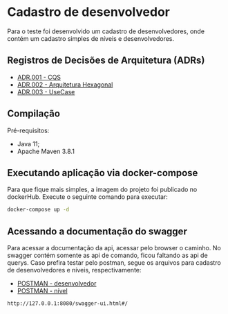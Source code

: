 # Cadastro de desenvolvedor

Para o teste foi desenvolvido um cadastro de desenvolvedores, onde contém um cadastro simples de níveis e desenvolvedores.

## Registros de Decisões de Arquitetura (ADRs)

- [ADR.001 - CQS]
- [ADR.002 - Arquitetura Hexagonal]
- [ADR.003 - UseCase]

## Compilação

Pré-requisitos:

- Java 11;
- Apache Maven 3.8.1

## Executando aplicação via docker-compose

Para que fique mais simples, a imagem do projeto foi publicado no dockerHub. Execute o seguinte comando para executar:

```bash
docker-compose up -d
```

## Acessando a documentação do swagger

Para acessar a documentação da api, acessar pelo browser o caminho. No swagger contém somente as api de comando, ficou faltando
as api de querys. Caso prefira testar pelo postman, segue os arquivos para cadastro de desenvolvedores e níveis,
respectivamente:

- [POSTMAN - desenvolvedor]
- [POSTMAN - nível]

```bash
http://127.0.0.1:8080/swagger-ui.html#/
```

[ADR.001 - CQS]: ./docs/ADR.001.md

[ADR.002 - Arquitetura Hexagonal]: ./docs/ADR.002.md

[ADR.003 - UseCase]: ./docs/ADR.003.md

[POSTMAN - desenvolvedor]: desenvolvedor.postman_collection.json

[POSTMAN - nível]: nivel.postman_collection.json
